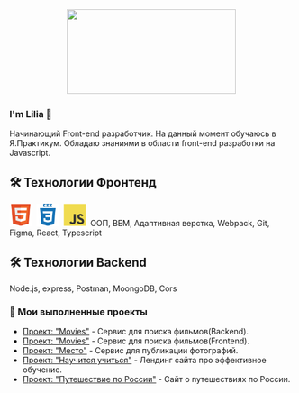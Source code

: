 
<div align="center">
  <img src="https://media.giphy.com/media/2IudUHdI075HL02Pkk/giphy.gif" width="300" height="150"/>
</div>

### I'm Lilia 👋
Начинающий Front-end разработчик.
На данный момент обучаюсь в Я.Практикум. Обладаю знаниями в области front-end разработки на Javascript.


## 🛠 Технологии Фронтенд
<img src="https://github.com/devicons/devicon/blob/master/icons/html5/html5-original.svg" title="HTML5" alt="HTML" width="40" height="40"/>&nbsp;
<img src="https://github.com/devicons/devicon/blob/master/icons/css3/css3-plain-wordmark.svg"  title="CSS3" alt="CSS" width="40" height="40"/>&nbsp;
<img src="https://github.com/devicons/devicon/blob/master/icons/javascript/javascript-original.svg" title="JavaScript" alt="JavaScript" width="40" height="40"/>&nbsp;
 ООП, BEM, Адаптивная верстка, Webpack, Git, Figma, React, Typescript

## 🛠 Технологии Backend
Node.js, express, Postman, MoongoDB, Cors

### 🌱 Мои выполненные проекты

*   [Проект: "Movies"](https://github.com/LiliaKhazieva/movies-explorer-api) - Сервис для поиска фильмов(Backend).
*   [Проект: "Movies"](https://github.com/LiliaKhazieva/movies-explorer-frontend) - Сервис для поиска фильмов(Frontend).
*   [Проект: "Место"](https://github.com/LiliaKhazieva/mesto) - Сервис для публикации фотографий.
*   [Проект: "Научится учиться"](https://github.com/LiliaKhazieva/how-to-learn) - Лендинг сайта про эффективное обучение.
*   [Проект: "Путешествие по России"](https://github.com/LiliaKhazieva/russian-travel) - Сайт о путешествиях по России.
